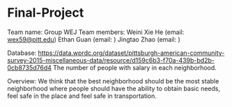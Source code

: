 # Final-Project

Team name: Group WEJ
Team members: 
Weini Xie He (email: wex59@pitt.edu)
Ethan Guan (email: )
Jingtao Zhao (email: )

Database:
https://data.wprdc.org/dataset/pittsburgh-american-community-survey-2015-miscellaneous-data/resource/d159c6b3-f70a-439b-bd2b-0cb8735d76d4
The number of people with salary in each neighborhood.

Overview:
We think that the best neighborhood should be the most stable neighborhood where people should have the ability to obtain basic needs, feel safe in the place and feel safe in transportation.


